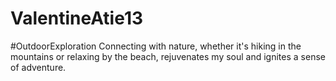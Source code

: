 # ValentineAtie13
#OutdoorExploration Connecting with nature, whether it's hiking in the mountains or relaxing by the beach, rejuvenates my soul and ignites a sense of adventure.
